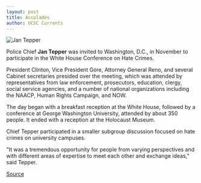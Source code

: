 ```yaml
---
layout: post
title: Accolades
author: UCSC Currents
---
```


![Jan Tepper][2]

Police Chief **Jan Tepper** was invited to Washington, D.C., in November to participate in the White House Conference on Hate Crimes.

President Clinton, Vice President Gore, Attorney General Reno, and several Cabinet secretaries presided over the meeting, which was attended by representatives from law enforcement, prosecutors, education, clergy, social service agencies, and a number of national organizations including the NAACP, Human Rights Campaign, and NOW.

The day began with a breakfast reception at the White House, followed by a conference at George Washington University, attended by about 350 people. It ended with a reception at the Holocaust Museum.

Chief Tepper participated in a smaller subgroup discussion focused on hate crimes on university campuses.

"It was a tremendous opportunity for people from varying perspectives and with different areas of expertise to meet each other and exchange ideas," said Tepper.

[2]: http://www1.ucsc.edu/oncampus/art/tepper_jan.gif

[Source](http://www1.ucsc.edu/oncampus/currents/97-11-24/accolades.htm "Permalink to Accolades: 11-24-97")
